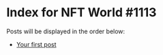 # Index for NFT World #1113
Posts will be displayed in the order below:

- [Your first post](./001-first.md)

